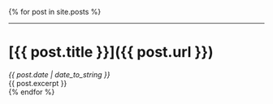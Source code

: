 {% for post in site.posts %}

***

# [{{ post.title }}]({{ post.url }})  
*{{ post.date | date_to_string }}*  
{{ post.excerpt }}  
{% endfor %}  
